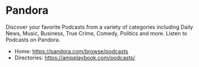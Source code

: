 # Pandora
Discover your favorite Podcasts from a variety of categories including Daily News, Music, Business, True Crime, Comedy, Politics and more. Listen to Podcasts on Pandora.

* Home: https://pandora.com/browse/podcasts
* Directories: https://ampplaybook.com/podcasts/
